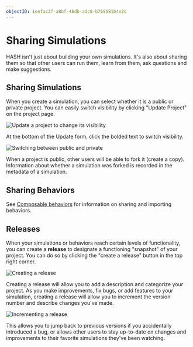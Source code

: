 ```yaml
---
objectID: 1eefac3f-a8bf-46db-adc0-b768681b4e3d
---
```


# Sharing Simulations

HASH isn't just about building your own simulations. It's also about sharing them so that other users can run them, learn from them, ask questions and make suggestions.

## Sharing Simulations

When you create a simulation, you can select whether it is a public or private project. You can easily switch visibility by clicking "Update Project" on the project page.

![Update a project to change its visibility](https://cdn-us1.hash.ai/site/docs/image%20%2820%29.png)

At the bottom of the Update form, click the bolded text to switch visibility.

![Switching between public and private](https://cdn-us1.hash.ai/site/docs/image%20%2818%29.png)

When a project is public, other users will be able to fork it \(create a copy\). Information about whether a simulation was forked is recorded in the metadata of a simulation.

## Sharing Behaviors

See [Composable behaviors](/docs/simulation/creating-simulations/behaviors/composable-behaviors) for information on sharing and importing behaviors.

## Releases

When your simulations or behaviors reach certain levels of functionality, you can create a **release** to designate a functioning "snapshot" of your project. You can do so by clicking the "create a release" button in the top right corner.

![Creating a release](https://cdn-us1.hash.ai/site/docs/image%20%2822%29.png)

Creating a release will allow you to add a description and categorize your project. As you make improvements, fix bugs, or add features to your simulation, creating a release will allow you to increment the version number and describe changes you've made.

![Incrementing a release](https://cdn-us1.hash.ai/site/docs/image%20%2819%29.png)

This allows you to jump back to previous versions if you accidentally introduced a bug, or allows other users to stay up-to-date on changes and improvements to their favorite simulations they've been watching.

